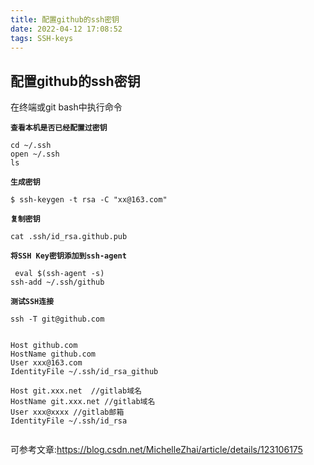 ```yaml
---
title: 配置github的ssh密钥
date: 2022-04-12 17:08:52
tags: SSH-keys
---
```


<meta name="referrer" content="no-referrer"/>

## 配置github的ssh密钥

在终端或git bash中执行命令

**`查看本机是否已经配置过密钥`**

```
cd ~/.ssh
open ~/.ssh
ls
```
**`生成密钥`**
```
$ ssh-keygen -t rsa -C "xx@163.com"
```
**`复制密钥`**
```
cat .ssh/id_rsa.github.pub
```
**`将SSH Key密钥添加到ssh-agent`**
```
 eval $(ssh-agent -s)
ssh-add ~/.ssh/github 

```
**`测试SSH连接`**
```
ssh -T git@github.com

```

```

Host github.com
HostName github.com
User xxx@163.com
IdentityFile ~/.ssh/id_rsa_github

Host git.xxx.net  //gitlab域名
HostName git.xxx.net //gitlab域名
User xxx@xxxx //gitlab邮箱
IdentityFile ~/.ssh/id_rsa


```
可参考文章:https://blog.csdn.net/MichelleZhai/article/details/123106175